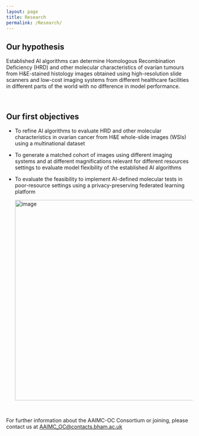 ```yaml
---
layout: page
title: Research
permalink: /Research/
---
```


## Our hypothesis

Established AI algorithms can determine Homologous Recombination Deficiency (HRD) and other molecular characteristics of ovarian tumours from H&E-stained histology images obtained using high-resolution slide scanners and low-cost imaging systems from different healthcare facilities in different parts of the world with no difference in model performance.

<br>

## Our first objectives

- To refine AI algorithms to evaluate HRD and other molecular characteristics in ovarian cancer from H&E whole-slide images (WSIs) using a multinational dataset
- To generate a matched cohort of images using different imaging systems and at different magnifications relevant for different resources settings to evaluate model flexibility of the established AI algorithms
- To evaluate the feasibility to implement AI-defined molecular tests in poor-resource settings using a privacy-preserving federated learning platform

  <img width="540" alt="image" src="https://github.com/user-attachments/assets/b5f0eb5b-95e0-48cf-ab77-6531811d7dbe" />
  
<br>

For further information about the AAIMC-OC Consortium or joining, please contact us at AAIMC_OC@contacts.bham.ac.uk
